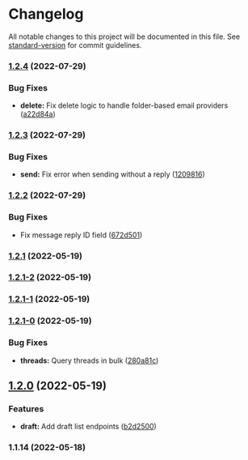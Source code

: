 # Changelog

All notable changes to this project will be documented in this file. See [standard-version](https://github.com/conventional-changelog/standard-version) for commit guidelines.

### [1.2.4](https://github.com/chelsea-apps/nylas/compare/v1.2.3...v1.2.4) (2022-07-29)


### Bug Fixes

* **delete:** Fix delete logic to handle folder-based email providers ([a22d84a](https://github.com/chelsea-apps/nylas/commit/a22d84ad2c596aa452bf2f1970f66453f6d6e9fb))

### [1.2.3](https://github.com/chelsea-apps/nylas/compare/v1.2.2...v1.2.3) (2022-07-29)


### Bug Fixes

* **send:** Fix error when sending without a reply ([1209816](https://github.com/chelsea-apps/nylas/commit/12098162f76cd63b9347d0db5b342a76f39aec84))

### [1.2.2](https://github.com/chelsea-apps/nylas/compare/v1.2.1...v1.2.2) (2022-07-29)


### Bug Fixes

* Fix message reply ID field ([672d501](https://github.com/chelsea-apps/nylas/commit/672d501e1d639c340c61226edc2408adf8ca62b8))

### [1.2.1](https://github.com/chelsea-apps/nylas/compare/v1.2.0...v1.2.1) (2022-05-19)

### [1.2.1-2](https://github.com/chelsea-apps/nylas/compare/v1.2.1-1...v1.2.1-2) (2022-05-19)

### [1.2.1-1](https://github.com/chelsea-apps/nylas/compare/v1.2.1-0...v1.2.1-1) (2022-05-19)

### [1.2.1-0](https://github.com/chelsea-apps/nylas/compare/v1.2.0...v1.2.1-0) (2022-05-19)


### Bug Fixes

* **threads:** Query threads in bulk ([280a81c](https://github.com/chelsea-apps/nylas/commit/280a81cbb113f0d129fa339d088f3e874e2ae4f0))

## [1.2.0](https://github.com/chelsea-apps/nylas/compare/v1.1.14...v1.2.0) (2022-05-19)


### Features

* **draft:** Add draft list endpoints ([b2d2500](https://github.com/chelsea-apps/nylas/commit/b2d250033cb6c7ecd76f7a279417d4558c4cbaee))

### 1.1.14 (2022-05-18)
